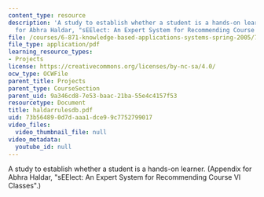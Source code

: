 ```yaml
---
content_type: resource
description: 'A study to establish whether a student is a hands-on learner. (Appendix
  for Abhra Haldar, "sEElect: An Expert System for Recommending Course VI Classes".)'
file: /courses/6-871-knowledge-based-applications-systems-spring-2005/73b564890d7daaa1dce99c7752799017_haldarrulesdb.pdf
file_type: application/pdf
learning_resource_types:
- Projects
license: https://creativecommons.org/licenses/by-nc-sa/4.0/
ocw_type: OCWFile
parent_title: Projects
parent_type: CourseSection
parent_uid: 9a346cd8-7e53-baac-21ba-55e4c4157f53
resourcetype: Document
title: haldarrulesdb.pdf
uid: 73b56489-0d7d-aaa1-dce9-9c7752799017
video_files:
  video_thumbnail_file: null
video_metadata:
  youtube_id: null
---
```

A study to establish whether a student is a hands-on learner. (Appendix for Abhra Haldar, "sEElect: An Expert System for Recommending Course VI Classes".)